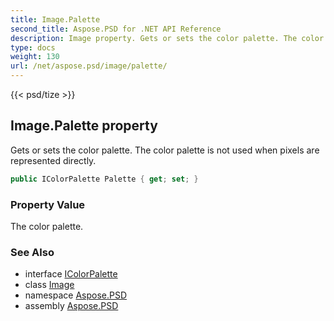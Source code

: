 ```yaml
---
title: Image.Palette
second_title: Aspose.PSD for .NET API Reference
description: Image property. Gets or sets the color palette. The color palette is not used when pixels are represented directly
type: docs
weight: 130
url: /net/aspose.psd/image/palette/
---
```

{{< psd/tize >}}
## Image.Palette property

Gets or sets the color palette. The color palette is not used when pixels are represented directly.

```csharp
public IColorPalette Palette { get; set; }
```

### Property Value

The color palette.

### See Also

* interface [IColorPalette](../../icolorpalette/)
* class [Image](../)
* namespace [Aspose.PSD](../../image/)
* assembly [Aspose.PSD](../../../)


